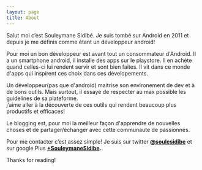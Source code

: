 ```yaml
---
layout: page
title: About
---
```


Salut moi c’est Souleymane Sidibé. Je suis tombé sur Android en 2011 et depuis je me définis comme étant un développeur android! 

Pour moi un bon développeur est avant tout un consommateur d'Android. Il a un smartphone android, il installe des apps sur le playstore. Il en achète quand celles-ci lui rendent servir et sont bien faites. Il vit dans ce monde d'apps qui inspirent ces choix dans ces dévelopements. 

Un développeur(pas que d'android) maitrise son environement de dev et à de bons outils. Mais surtout,  il essaye de respecter au max possible les guidelines de sa plateforme.  
j’aime aller à la découverte de ces outils qui rendent beaucoup plus productifs et efficaces!

Le blogging est, pour moi la meilleur façon d'apprendre de nouvelles choses et de partager/échanger avec cette communaute de passionnés.

Pour me contacter c’est assez simple! Je suis  sur twitter **[@soulesidibe](https://twitter.com/soulesidibe)** et sur google Plus **[+SouleymaneSidibe](https://plus.google.com/u/0/+souleymanesidibe).**. 

Thanks for reading!
